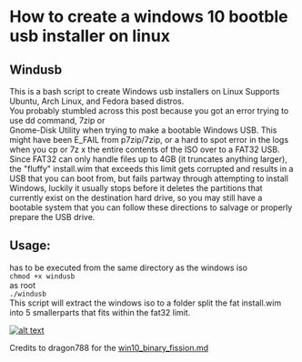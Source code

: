 # How to create a windows 10 bootble usb installer on linux

## Windusb
This is a bash script to create Windows usb installers on Linux
Supports Ubuntu, Arch Linux, and Fedora based distros.  
You probably stumbled across this post because you got an error trying to use dd command, 7zip or    
Gnome-Disk Utility when trying to make a bootable Windows USB. This might have been E_FAIL from p7zip/7zip, or a hard to spot error in the logs when you cp or 7z x the entire contents of the ISO over to a FAT32 USB. Since FAT32 can only handle files up to 4GB (it truncates anything larger), the "fluffy" install.wim that exceeds this limit gets corrupted and results in a USB that you can boot from, but fails partway through attempting to install Windows, luckily it usually stops before it deletes the partitions that currently exist on the destination hard drive, so you may still have a bootable system that you can follow these directions to salvage or properly prepare the USB drive.
## Usage:
has to be executed from the same directory as the windows iso  
``chmod +x windusb``  
as root  
``./windusb``  
This script will extract the windows iso to a folder split the fat install.wim into 5 smallerparts that fits within the fat32   limit.

[![alt text](https://raw.githubusercontent.com/Broly1/Windusb/master/ping1.png)](https://youtu.be/kLKc8EJ5Qfc "Click here")  



Credits to dragon788 for the  <a href="https://gist.github.com/dragon788/26921410d8de054366188c5c5435ae01" target="_top">win10_binary_fission.md</a>

